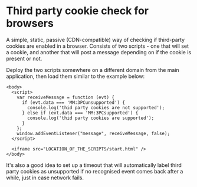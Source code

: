 Third party cookie check for browsers
=====================================

A simple, static, passive (CDN-compatible) way of checking if third-party cookies are enabled in a browser.
Consists of two scripts - one that will set a cookie, and another that will post a message depending on if the
cookie is present or not. 

Deploy the two scripts somewhere on a different domain from the main application, then load them similar to the 
example below:


````
<body>
  <script>
    var receiveMessage = function (evt) {
      if (evt.data === 'MM:3PCunsupported') {
        console.log('thid party cookies are not supported');
      } else if (evt.data === 'MM:3PCsupported') {
        console.log('thid party cookies are supported');
      }
    };
    window.addEventListener("message", receiveMessage, false);
  </script>

  <iframe src="LOCATION_OF_THE_SCRIPTS/start.html" />
</body>
````

It's also a good idea to set up a timeout that will automatically label third party cookies as unsupported if no recognised event comes back
after a while, just in case network fails.
